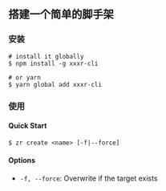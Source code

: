## 搭建一个简单的脚手架

### 安装

```shell
# install it globally
$ npm install -g xxxr-cli

# or yarn
$ yarn global add xxxr-cli
```

### 使用 

#### Quick Start 

```shell
$ zr create <name> [-f|--force]
```

#### Options

- `-f, --force`: Overwrite if the target exists